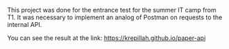 This project was done for the entrance test for the summer IT camp from T1. 
It was necessary to implement an analog of Postman on requests to the internal API. 

You can see the result at the link: https://krepillah.github.io/paper-api
